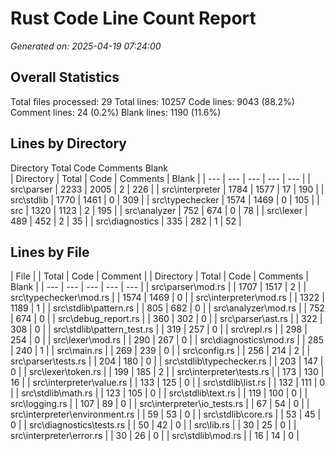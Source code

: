 # Rust Code Line Count Report
*Generated on: 2025-04-19 07:24:00*


## Overall Statistics
Total files processed: 29
Total lines: 10257
Code lines: 9043 (88.2%)
Comment lines: 24 (0.2%)
Blank lines: 1190 (11.6%)

## Lines by Directory
Directory                                Total      Code       Comments   Blank     
| Directory | Total | Code | Comments | Blank |
| --- | --- | --- | --- | --- |
| src\parser | 2233 | 2005 | 2 | 226 |
| src\interpreter | 1784 | 1577 | 17 | 190 |
| src\stdlib | 1770 | 1461 | 0 | 309 |
| src\typechecker | 1574 | 1469 | 0 | 105 |
| src | 1320 | 1123 | 2 | 195 |
| src\analyzer | 752 | 674 | 0 | 78 |
| src\lexer | 489 | 452 | 2 | 35 |
| src\diagnostics | 335 | 282 | 1 | 52 |

## Lines by File
| File |  | Total | Code | Comment |
| Directory | Total | Code | Comments | Blank |
| --- | --- | --- | --- | --- |
| src\parser\mod.rs |  | 1707 | 1517 | 2 |
| src\typechecker\mod.rs |  | 1574 | 1469 | 0 |
| src\interpreter\mod.rs |  | 1322 | 1189 | 1 |
| src\stdlib\pattern.rs |  | 805 | 682 | 0 |
| src\analyzer\mod.rs |  | 752 | 674 | 0 |
| src\debug_report.rs |  | 360 | 302 | 0 |
| src\parser\ast.rs |  | 322 | 308 | 0 |
| src\stdlib\pattern_test.rs |  | 319 | 257 | 0 |
| src\repl.rs |  | 298 | 254 | 0 |
| src\lexer\mod.rs |  | 290 | 267 | 0 |
| src\diagnostics\mod.rs |  | 285 | 240 | 1 |
| src\main.rs |  | 269 | 239 | 0 |
| src\config.rs |  | 256 | 214 | 2 |
| src\parser\tests.rs |  | 204 | 180 | 0 |
| src\stdlib\typechecker.rs |  | 203 | 147 | 0 |
| src\lexer\token.rs |  | 199 | 185 | 2 |
| src\interpreter\tests.rs |  | 173 | 130 | 16 |
| src\interpreter\value.rs |  | 133 | 125 | 0 |
| src\stdlib\list.rs |  | 132 | 111 | 0 |
| src\stdlib\math.rs |  | 123 | 105 | 0 |
| src\stdlib\text.rs |  | 119 | 100 | 0 |
| src\logging.rs |  | 107 | 89 | 0 |
| src\interpreter\io_tests.rs |  | 67 | 54 | 0 |
| src\interpreter\environment.rs |  | 59 | 53 | 0 |
| src\stdlib\core.rs |  | 53 | 45 | 0 |
| src\diagnostics\tests.rs |  | 50 | 42 | 0 |
| src\lib.rs |  | 30 | 25 | 0 |
| src\interpreter\error.rs |  | 30 | 26 | 0 |
| src\stdlib\mod.rs |  | 16 | 14 | 0 |